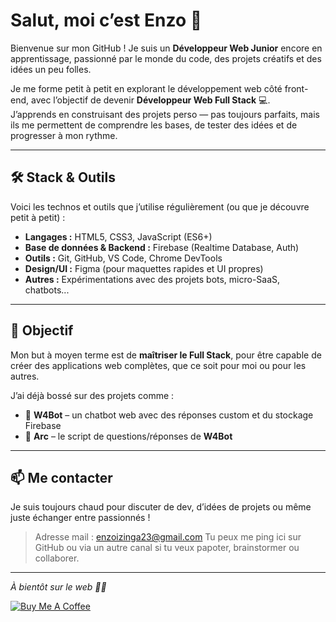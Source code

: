 # Salut, moi c’est Enzo 👋

Bienvenue sur mon GitHub ! Je suis un **Développeur Web Junior** encore en apprentissage, passionné par le monde du code, des projets créatifs et des idées un peu folles.

Je me forme petit à petit en explorant le développement web côté front-end, avec l’objectif de devenir **Développeur Web Full Stack** 💻.  
J’apprends en construisant des projets perso — pas toujours parfaits, mais ils me permettent de comprendre les bases, de tester des idées et de progresser à mon rythme.

---

## 🛠️ Stack & Outils

Voici les technos et outils que j’utilise régulièrement (ou que je découvre petit à petit) :

- **Langages :** HTML5, CSS3, JavaScript (ES6+)
- **Base de données & Backend :** Firebase (Realtime Database, Auth)
- **Outils :** Git, GitHub, VS Code, Chrome DevTools
- **Design/UI :** Figma (pour maquettes rapides et UI propres)
- **Autres :** Expérimentations avec des projets bots, micro-SaaS, chatbots...

---

## 🚀 Objectif

Mon but à moyen terme est de **maîtriser le Full Stack**, pour être capable de créer des applications web complètes, que ce soit pour moi ou pour les autres.

J’ai déjà bossé sur des projets comme :
- 🤖 **W4Bot** – un chatbot web avec des réponses custom et du stockage Firebase  
- 💬 **Arc** – le script de questions/réponses de **W4Bot**

---

## 📫 Me contacter

Je suis toujours chaud pour discuter de dev, d’idées de projets ou même juste échanger entre passionnés !

> Adresse mail : enzoizinga23@gmail.com
> Tu peux me ping ici sur GitHub ou via un autre canal si tu veux papoter, brainstormer ou collaborer.

---

_À bientôt sur le web 👨‍💻_

[![Buy Me A Coffee](https://img.buymeacoffee.com/button-api/?text=Buy%20me%20a%20coffee&emoji=🥤&slug=teroryx&button_colour=BD5FFF&font_colour=ffffff&font_family=Bree&outline_colour=000000&coffee_colour=FFDD00)](https://www.buymeacoffee.com/teroryx)
